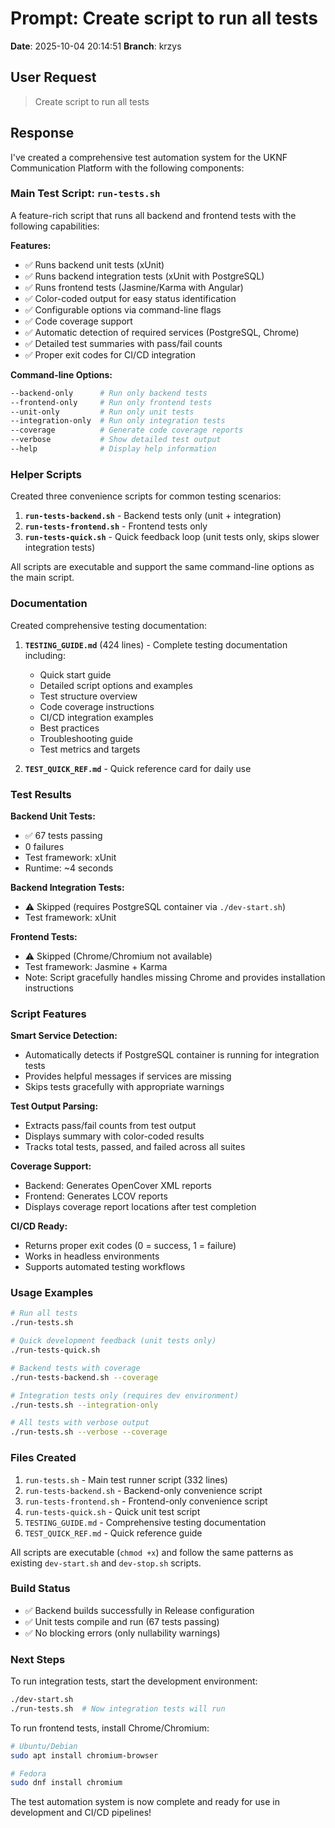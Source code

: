 # Prompt: Create script to run all tests

**Date**: 2025-10-04 20:14:51
**Branch**: krzys

## User Request

> Create script to run all tests

## Response

I've created a comprehensive test automation system for the UKNF Communication Platform with the following components:

### Main Test Script: `run-tests.sh`

A feature-rich script that runs all backend and frontend tests with the following capabilities:

**Features:**
- ✅ Runs backend unit tests (xUnit)
- ✅ Runs backend integration tests (xUnit with PostgreSQL)
- ✅ Runs frontend tests (Jasmine/Karma with Angular)
- ✅ Color-coded output for easy status identification
- ✅ Configurable options via command-line flags
- ✅ Code coverage support
- ✅ Automatic detection of required services (PostgreSQL, Chrome)
- ✅ Detailed test summaries with pass/fail counts
- ✅ Proper exit codes for CI/CD integration

**Command-line Options:**
```bash
--backend-only      # Run only backend tests
--frontend-only     # Run only frontend tests
--unit-only         # Run only unit tests
--integration-only  # Run only integration tests
--coverage          # Generate code coverage reports
--verbose           # Show detailed test output
--help              # Display help information
```

### Helper Scripts

Created three convenience scripts for common testing scenarios:

1. **`run-tests-backend.sh`** - Backend tests only (unit + integration)
2. **`run-tests-frontend.sh`** - Frontend tests only
3. **`run-tests-quick.sh`** - Quick feedback loop (unit tests only, skips slower integration tests)

All scripts are executable and support the same command-line options as the main script.

### Documentation

Created comprehensive testing documentation:

1. **`TESTING_GUIDE.md`** (424 lines) - Complete testing documentation including:
   - Quick start guide
   - Detailed script options and examples
   - Test structure overview
   - Code coverage instructions
   - CI/CD integration examples
   - Best practices
   - Troubleshooting guide
   - Test metrics and targets

2. **`TEST_QUICK_REF.md`** - Quick reference card for daily use

### Test Results

**Backend Unit Tests:**
- ✅ 67 tests passing
- 0 failures
- Test framework: xUnit
- Runtime: ~4 seconds

**Backend Integration Tests:**
- ⚠️ Skipped (requires PostgreSQL container via `./dev-start.sh`)
- Test framework: xUnit

**Frontend Tests:**
- ⚠️ Skipped (Chrome/Chromium not available)
- Test framework: Jasmine + Karma
- Note: Script gracefully handles missing Chrome and provides installation instructions

### Script Features

**Smart Service Detection:**
- Automatically detects if PostgreSQL container is running for integration tests
- Provides helpful messages if services are missing
- Skips tests gracefully with appropriate warnings

**Test Output Parsing:**
- Extracts pass/fail counts from test output
- Displays summary with color-coded results
- Tracks total tests, passed, and failed across all suites

**Coverage Support:**
- Backend: Generates OpenCover XML reports
- Frontend: Generates LCOV reports
- Displays coverage report locations after test completion

**CI/CD Ready:**
- Returns proper exit codes (0 = success, 1 = failure)
- Works in headless environments
- Supports automated testing workflows

### Usage Examples

```bash
# Run all tests
./run-tests.sh

# Quick development feedback (unit tests only)
./run-tests-quick.sh

# Backend tests with coverage
./run-tests-backend.sh --coverage

# Integration tests only (requires dev environment)
./run-tests.sh --integration-only

# All tests with verbose output
./run-tests.sh --verbose --coverage
```

### Files Created

1. `run-tests.sh` - Main test runner script (332 lines)
2. `run-tests-backend.sh` - Backend-only convenience script
3. `run-tests-frontend.sh` - Frontend-only convenience script
4. `run-tests-quick.sh` - Quick unit test script
5. `TESTING_GUIDE.md` - Comprehensive testing documentation
6. `TEST_QUICK_REF.md` - Quick reference guide

All scripts are executable (`chmod +x`) and follow the same patterns as existing `dev-start.sh` and `dev-stop.sh` scripts.

### Build Status

- ✅ Backend builds successfully in Release configuration
- ✅ Unit tests compile and run (67 tests passing)
- ✅ No blocking errors (only nullability warnings)

### Next Steps

To run integration tests, start the development environment:
```bash
./dev-start.sh
./run-tests.sh  # Now integration tests will run
```

To run frontend tests, install Chrome/Chromium:
```bash
# Ubuntu/Debian
sudo apt install chromium-browser

# Fedora
sudo dnf install chromium
```

The test automation system is now complete and ready for use in development and CI/CD pipelines!
